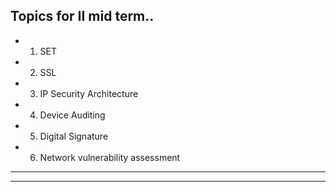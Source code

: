 ## Topics for II mid term..
- 1. SET
- 2. SSL
- 3. IP Security Architecture 
- 4. Device Auditing
- 5. Digital Signature
- 6. Network vulnerability assessment

---
---